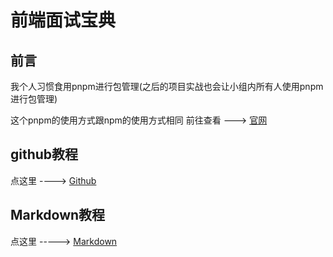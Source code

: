 # 前端面试宝典

## 前言

  我个人习惯食用pnpm进行包管理(之后的项目实战也会让小组内所有人使用pnpm进行包管理)
  
  这个pnpm的使用方式跟npm的使用方式相同
  前往查看  --->  [官网](https://pnpm.io/zh/)

## github教程

点这里 ----> [Github](./github.md)

## Markdown教程

点这里 -----> [Markdown](./Markdown.md)
